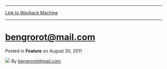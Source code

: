 
---
[Link to Wayback Machine](https://web.archive.org/web/20220526015527/https://magic.wizards.com/en/articles/archive/feature/bengrorotmailcom-2011-08-30)

[_metadata_:wayback_url]:- "https://magic.wizards.com/en/articles/archive/feature/bengrorotmailcom-2011-08-30"
[_metadata_:wayback_raw_url]:- "https://web.archive.org/web/20220526015527id_/https://magic.wizards.com/en/articles/archive/feature/bengrorotmailcom-2011-08-30"
[_metadata_:wayback_capture_timestamp]:- "2022-05-26 01:55:27+00:00"
[_metadata_:generator]:- "Drupal 7 (http://drupal.org)"
[_metadata_:publish_date]:- "2011-08-30"
---


bengrorot@mail.com
==================



 Posted in **Feature**
 on August 30, 2011 






![](https://media.magic.wizards.com/styles/auth_small/public/generic-avatar-150_383.png)
By bengrorot@mail.com

















